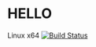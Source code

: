 # HELLO

Linux x64 [![Build Status](https://travis-ci.com/Wideweb/hello-cpp.svg?branch=master)](https://travis-ci.com/github/Wideweb/hello-cpp)
